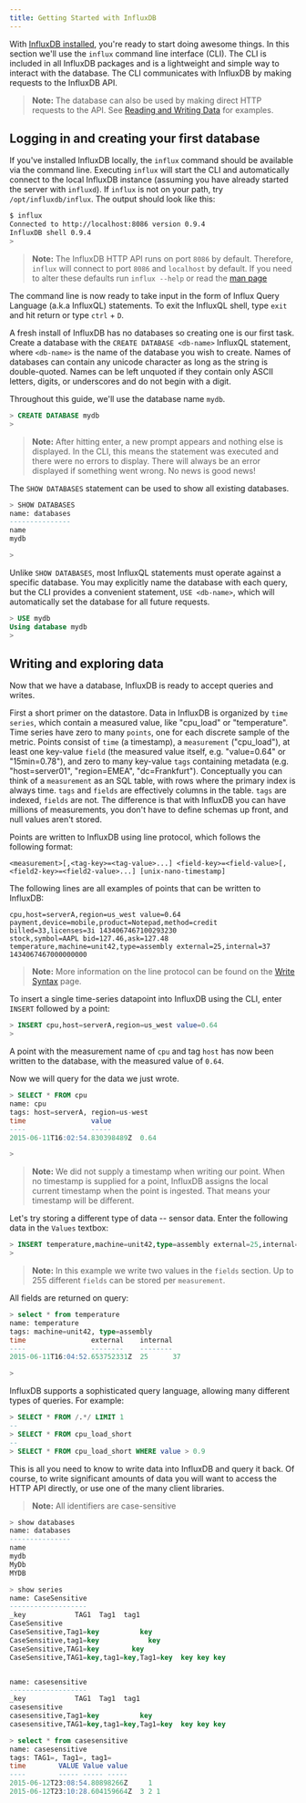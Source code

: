 ```yaml
---
title: Getting Started with InfluxDB
---
```


With [InfluxDB installed](installation.html), you're ready to start doing awesome things. In this section we'll use the `influx` command line interface (CLI). The CLI is included in all InfluxDB packages and is a lightweight and simple way to interact with the database. The CLI communicates with InfluxDB by making requests to the InfluxDB API. 

> **Note:** The database can also be used by making direct HTTP requests to the API. See [Reading and Writing Data](../concepts/reading_and_writing_data.html) for examples.

## Logging in and creating your first database
If you've installed InfluxDB locally, the `influx` command should be available via the command line. Executing `influx` will start the CLI and automatically connect to the local InfluxDB instance (assuming you have already started the server with `influxd`). If `influx` is not on your path, try `/opt/influxdb/influx`. The output should look like this:

```sh
$ influx
Connected to http://localhost:8086 version 0.9.4
InfluxDB shell 0.9.4
> 
```

> **Note:** The InfluxDB HTTP API runs on port `8086` by default. Therefore, `influx` will connect to port `8086` and `localhost` by default. If you need to alter these defaults run `influx --help` or read the [man page](../clients/shell.html)

The command line is now ready to take input in the form of Influx Query Language (a.k.a InfluxQL) statements. To exit the InfluxQL shell, type `exit` and hit return or type `ctrl` + `D`.

A fresh install of InfluxDB has no databases so creating one is our first task. Create a database with the `CREATE DATABASE <db-name>` InfluxQL statement, where `<db-name>` is the name of the database you wish to create. Names of databases can contain any unicode character as long as the string is double-quoted. Names can be left unquoted if they contain only ASCII letters, digits, or underscores and do not begin with a digit.

Throughout this guide, we'll use the database name `mydb`.

```sql
> CREATE DATABASE mydb
> 
```

> **Note:** After hitting enter, a new prompt appears and nothing else is displayed. In the CLI, this means the statement was executed and there were no errors to display. There will always be an error displayed if something went wrong. No news is good news!

The `SHOW DATABASES` statement can be used to show all existing databases.

```sql
> SHOW DATABASES
name: databases
---------------
name
mydb

> 
```


Unlike `SHOW DATABASES`, most InfluxQL statements must operate against a specific database. You may explicitly name the database with each query, but the CLI provides a convenient statement, `USE <db-name>`, which will automatically set the database for all future requests.

```sql
> USE mydb
Using database mydb
> 
```

## Writing and exploring data

Now that we have a database, InfluxDB is ready to accept queries and writes.

First a short primer on the datastore. Data in InfluxDB is organized by `time series`, which contain a measured value, like "cpu_load" or "temperature". Time series have zero to many `points`, one for each discrete sample of the metric. Points consist of `time` (a timestamp), a `measurement` ("cpu_load"), at least one key-value `field` (the measured value itself, e.g. "value=0.64" or "15min=0.78"), and zero to many key-value `tags` containing metadata (e.g. "host=server01", "region=EMEA", "dc=Frankfurt"). Conceptually you can think of a `measurement` as an SQL table, with rows where the primary index is always time. `tags` and `fields` are effectively columns in the table. `tags` are indexed, `fields` are not. The difference is that with InfluxDB you can have millions of measurements, you don't have to define schemas up front, and null values aren't stored.

Points are written to InfluxDB using line protocol, which follows the following format:

```
<measurement>[,<tag-key>=<tag-value>...] <field-key>=<field-value>[,<field2-key>=<field2-value>...] [unix-nano-timestamp]
```

The following lines are all examples of points that can be written to InfluxDB:

```
cpu,host=serverA,region=us_west value=0.64
payment,device=mobile,product=Notepad,method=credit billed=33,licenses=3i 1434067467100293230
stock,symbol=AAPL bid=127.46,ask=127.48
temperature,machine=unit42,type=assembly external=25,internal=37 1434067467000000000
```

> **Note:** More information on the line protocol can be found on the [Write Syntax](../write_protocols/write_syntax.html) page.

To insert a single time-series datapoint into InfluxDB using the CLI, enter `INSERT` followed by a point:

```sql
> INSERT cpu,host=serverA,region=us_west value=0.64
>
```

A point with the measurement name of `cpu` and tag `host` has now been written to the database, with the measured value of `0.64`.

Now we will query for the data we just wrote.

```sql
> SELECT * FROM cpu
name: cpu
tags: host=serverA, region=us-west
time                value
----                -----
2015-06-11T16:02:54.830398489Z  0.64

> 
```

> **Note:** We did not supply a timestamp when writing our point. When no timestamp is supplied for a point, InfluxDB assigns the local current timestamp when the point is ingested. That means your timestamp will be different.

Let's try storing a different type of data -- sensor data. Enter the following data in the `Values` textbox:

```sql
> INSERT temperature,machine=unit42,type=assembly external=25,internal=37
>
```

> **Note:** In this example we write two values in the `fields` section. Up to 255 different `fields` can be stored per `measurement`. 

All fields are returned on query:

```sql
> select * from temperature
name: temperature
tags: machine=unit42, type=assembly
time                external    internal
----                --------    --------
2015-06-11T16:04:52.653752331Z  25      37

>
```

InfluxDB supports a sophisticated query language, allowing many different types of queries. For example:

```sql
> SELECT * FROM /.*/ LIMIT 1
--
> SELECT * FROM cpu_load_short
--
> SELECT * FROM cpu_load_short WHERE value > 0.9
```

This is all you need to know to write data into InfluxDB and query it back. Of course, to write significant amounts of data you will want to access the HTTP API directly, or use one of the many client libraries.

> **Note:** All identifiers are case-sensitive

```sql
> show databases
name: databases
---------------
name
mydb
MyDb
MYDB
```

```sql
> show series
name: CaseSensitive
-------------------
_key            TAG1  Tag1  tag1
CaseSensitive             
CaseSensitive,Tag1=key          key 
CaseSensitive,tag1=key            key
CaseSensitive,TAG1=key        key   
CaseSensitive,TAG1=key,tag1=key,Tag1=key  key key key


name: casesensitive
-------------------
_key            TAG1  Tag1  tag1
casesensitive             
casesensitive,Tag1=key          key 
casesensitive,TAG1=key,tag1=key,Tag1=key  key key key
```

```sql
> select * from casesensitive
name: casesensitive
tags: TAG1=, Tag1=, tag1=
time        VALUE Value value
----        ----- ----- -----
2015-06-12T23:08:54.80898266Z     1
2015-06-12T23:10:28.604159664Z  3 2 1
```

